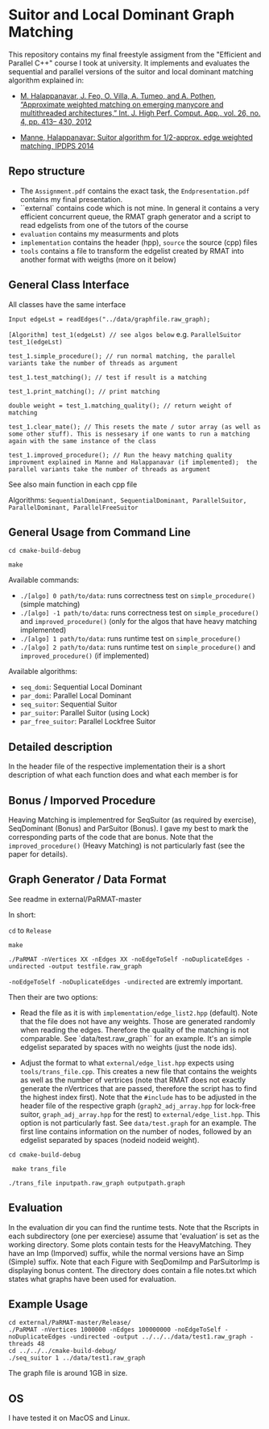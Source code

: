 # Suitor and Local Dominant Graph Matching 
This repository contains my final freestyle assigment from the "Efficient and Parallel C++" course I took at university. 
It implements and evaluates the sequential and parallel versions of the suitor and local dominant matching algorithm
explained in: 

* [M. Halappanavar, J. Feo, O. Villa, A. Tumeo, and A. Pothen, “Approximate weighted
  matching on emerging manycore and multithreaded architectures,” Int. J. High Perf.
  Comput. App., vol. 26, no. 4, pp. 413– 430, 2012](https://journals.sagepub.com/doi/full/10.1177/1094342012452893)
  
* [Manne, Halappanavar: Suitor algorithm for 1/2-approx. edge weighted matching, IPDPS
  2014](http://www.ii.uib.no/~fredrikm/ipdps2014.pdf)


## Repo structure
* The ``Assignment.pdf`` contains the exact task, the ``Endpresentation.pdf`` contains my final presentation.
* ``external` contains code which is not mine. In general it contains a very efficient concurrent queue, the RMAT graph generator 
and a script to read edgelists from one of the tutors of the course
* ``evaluation`` contains my measurments and plots
* ``implementation`` contains the header (hpp), ``source`` the source (cpp) files
* ``tools`` contains a file to transform the edgelist created by RMAT into another format with weigths (more on it below)

## General Class Interface 
All classes have the same interface

``Input edgeLst = readEdges("../data/graphfile.raw_graph);``

``[Algorithm] test_1(edgeLst) // see algos below`` e.g. ``ParallelSuitor test_1(edgeLst)``

``test_1.simple_procedure(); // run normal matching, the parallel variants take the number of threads as argument``

``test_1.test_matching(); // test if result is a matching``

``test_1.print_matching(); // print matching``

``double weight = test_1.matching_quality(); // return weight of matching``

``test_1.clear_mate(); // This resets the mate / sutor array (as well as some other stuff). This is nessesary if one wants to run a matching again with the same instance of the class``

``test_1.improved_procedure(); // Run the heavy matching quality improvment explained in Manne and Halappanavar (if implemented);  the parallel variants take the number of threads as argument``

See also main function in each cpp file

Algorithms: ``SequentialDominant, SequentialDominant, ParallelSuitor, ParallelDominant, ParallelFreeSuitor``

## General Usage from Command Line 
``cd cmake-build-debug``

`` make `` 

Available commands: 

* ``./[algo] 0 path/to/data``:  runs correctness test on ``simple_procedure()`` (simple matching)
* ``./[algo] -1 path/to/data``: runs correctness test on ``simple_procedure()`` and ``improved_procedure()`` (only for the algos that have heavy matching implemented)
* ``./[algo] 1 path/to/data``: runs runtime test on ``simple_procedure()``
* ``./[algo] 2 path/to/data``: runs runtime test on ``simple_procedure()`` and ``improved_procedure()`` (if implemented)

Available algorithms: 
* ``seq_domi``: Sequential Local Dominant 
* ``par_domi``: Parallel Local Dominant
* ``seq_suitor``: Sequential Suitor 
* ``par_suitor``: Parallel Suitor (using Lock) 
* ``par_free_suitor``: Parallel Lockfree Suitor 

## Detailed description 
In the header file of the respective implementation their is a short description of what each function does and what each member is for


## Bonus / Imporved Procedure 
Heaving Matching is implementred for SeqSuitor (as required by exercise), SeqDominant (Bonus) and ParSuitor (Bonus).
I gave my best to mark the corresponding parts of the code that are bonus. Note that the ``improved_procedure()`` (Heavy Matching) is not particularly fast
(see the paper for details).



## Graph Generator / Data Format 
See readme in external/PaRMAT-master

In short:

``cd`` to ``Release``

``make``

``./PaRMAT -nVertices XX -nEdges XX -noEdgeToSelf -noDuplicateEdges -undirected -output testfile.raw_graph``

``-noEdgeToSelf -noDuplicateEdges -undirected`` are extremly important.

Then their are two options:
 - Read the file as it is with ``implementation/edge_list2.hpp`` (default). Note that the file does not have any weights. Those are generated
 randomly when reading the edges. Therefore the quality of the matching is not comparable. See `data/test.raw_graph`` for an example.
 It's an simple edgelist separated by spaces with no weights (just the node ids). 

- Adjust the format to what ``external/edge_list.hpp`` expects using ``tools/trans_file.cpp``. This creates a new file that contains
the weights as well as the number of vertrices (note that RMAT does not exactly generate the nVertrices that are passed, therefore
the script has to find the highest index first). Note that the ``#include`` has to be adjusted in the header file of the respective graph
(``graph2_adj_array.hpp`` for lock-free suitor, ``graph_adj_array.hpp`` for the rest) to ``external/edge_list.hpp``.
This option is not particularly fast. See ``data/test.graph`` for an example. The first line contains information on the number of 
nodes, followed by an edgelist separated by spaces (nodeid nodeid weight). 

``cd cmake-build-debug``

`` make trans_file``

``./trans_file inputpath.raw_graph outputpath.graph``



## Evaluation 
In the evaluation dir you can find the runtime tests. Note that the Rscripts in each subdirectory (one per exerciese) assume that
'evaluation‘ is set as the working directory. Some plots contain tests for the HeavyMatching. They have an Imp (Imporved) suffix,
while the normal versions have an Simp (Simple) suffix. Note that each Figure with SeqDomiImp and ParSuitorImp is displaying bonus
content. The directory does contain a file notes.txt which states what graphs have been used for evaluation. 

## Example Usage 
```
cd external/PaRMAT-master/Release/
./PaRMAT -nVertices 1000000 -nEdges 100000000 -noEdgeToSelf -noDuplicateEdges -undirected -output ../../../data/test1.raw_graph -threads 48
cd ../../../cmake-build-debug/
./seq_suitor 1 ../data/test1.raw_graph
```

The graph file is around 1GB in size. 

## OS
I have tested it on MacOS and Linux. 